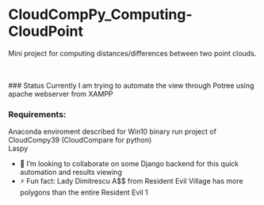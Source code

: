 <!-- [![Total Downloads](https://poser.pugx.org/aimeos/aimeos-typo3/d/total.svg)](https://packagist.org/packages/aimeos/aimeos-typo3) -->
<!-- [![Scrutinizer Code Quality](https://scrutinizer-ci.com/g/aimeos/aimeos-typo3/badges/quality-score.png?b=master)](https://scrutinizer-ci.com/g/aimeos/aimeos-typo3/?branch=master) -->
<!-- [![License](https://poser.pugx.org/aimeos/aimeos-typo3/license.svg)](https://packagist.org/packages/aimeos/aimeos-typo3) -->


# CloudCompPy_Computing-CloudPoint
Mini project for computing distances/differences between two point clouds.

<br />
<br />
### Status
Currently I am trying to automate the view through Potree using apache webserver from XAMPP

### Requirements:<br />
Anaconda enviroment described for Win10 binary run project of CloudCompy39 (CloudCompare for python)<br />
Laspy <br />


- 👯 I’m looking to collaborate on some Django backend for this quick automation and results viewing
- ⚡ Fun fact: Lady Dimitrescu A$$ from Resident Evil Village has more polygons than the entire Resident Evil 1
<!--
 ✨ _special_ ✨


- 🔭 I’m currently working on ...
- 🌱 I’m currently learning ...
- 👯 I’m looking to collaborate on ...
- 🤔 I’m looking for help with ...
- 💬 Ask me about ...
- 📫 How to reach me: ...
- 😄 Pronouns: ...
- ⚡ Fun fact: ...
-->
